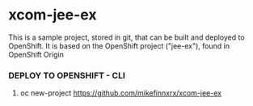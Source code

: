 # xcom-jee-ex

This is a sample project, stored in git, that can be built and deployed to OpenShift. It is based on the OpenShift project ("jee-ex"), found in OpenShift Origin



### DEPLOY TO OPENSHIFT - CLI
1. oc new-project https://github.com/mikefinnxrx/xcom-jee-ex


